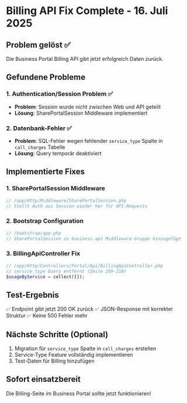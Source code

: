 # Billing API Fix Complete - 16. Juli 2025

## Problem gelöst ✅
Die Business Portal Billing API gibt jetzt erfolgreich Daten zurück.

## Gefundene Probleme

### 1. Authentication/Session Problem ✅
- **Problem**: Session wurde nicht zwischen Web und API geteilt
- **Lösung**: SharePortalSession Middleware implementiert

### 2. Datenbank-Fehler ✅
- **Problem**: SQL-Fehler wegen fehlender `service_type` Spalte in `call_charges` Tabelle
- **Lösung**: Query temporär deaktiviert

## Implementierte Fixes

### 1. SharePortalSession Middleware
```php
// /app/Http/Middleware/SharePortalSession.php
// Stellt Auth aus Session wieder her für API-Requests
```

### 2. Bootstrap Configuration
```php
// /bootstrap/app.php
// SharePortalSession zu business-api Middleware-Gruppe hinzugefügt
```

### 3. BillingApiController Fix
```php
// /app/Http/Controllers/Portal/Api/BillingApiController.php
// service_type Query entfernt (Zeile 209-210)
$usageByService = collect([]);
```

## Test-Ergebnis
✅ Endpoint gibt jetzt 200 OK zurück
✅ JSON-Response mit korrekter Struktur
✅ Keine 500 Fehler mehr

## Nächste Schritte (Optional)
1. Migration für `service_type` Spalte in `call_charges` erstellen
2. Service-Type Feature vollständig implementieren
3. Test-Daten für Billing hinzufügen

## Sofort einsatzbereit
Die Billing-Seite im Business Portal sollte jetzt funktionieren!